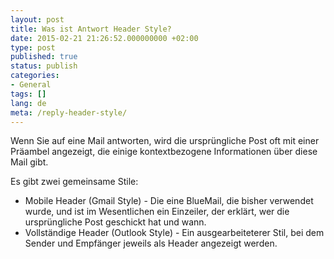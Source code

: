 ```yaml
---
layout: post
title: Was ist Antwort Header Style?
date: 2015-02-21 21:26:52.000000000 +02:00
type: post
published: true
status: publish
categories:
- General
tags: []
lang: de
meta: /reply-header-style/
---
```


Wenn Sie auf eine Mail antworten, wird die ursprüngliche Post oft mit einer Präambel angezeigt, die einige kontextbezogene Informationen über diese Mail gibt.

Es gibt zwei gemeinsame Stile:

* Mobile Header (Gmail Style) - Die eine BlueMail, die bisher verwendet wurde, und ist im Wesentlichen ein Einzeiler, der erklärt, wer die ursprüngliche Post geschickt hat und wann.
* Vollständige Header (Outlook Style) - Ein ausgearbeiteterer Stil, bei dem Sender und Empfänger jeweils als Header angezeigt werden.
